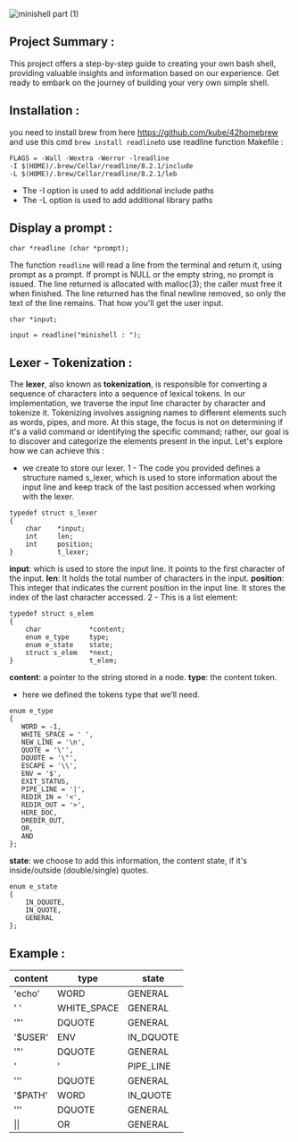 ![minishell part (1)](https://github.com/Mustapha-Moumanis/minishell/assets/86886160/080821c5-377a-4787-bceb-625efbc4eea7)
## Project Summary :
This project offers a step-by-step guide to creating your own bash shell, providing valuable insights and information based on our experience. Get ready to embark on the journey of building your very own simple shell.
## Installation :
you need to install brew from here https://github.com/kube/42homebrew 
and use this cmd `brew install readline`to use readline function
Makefile : 
```
FLAGS = -Wall -Wextra -Werror -lreadline 
-I $(HOME)/.brew/Cellar/readline/8.2.1/include
-L $(HOME)/.brew/Cellar/readline/8.2.1/leb
```
* The -I option is used to add additional include paths
* The -L option is used to add additional library paths
## Display a prompt :
```
char *readline (char *prompt);
```
The function `readline` will read a line from the terminal and return it, using prompt as a prompt.  If prompt is NULL or the empty string, no prompt is issued.  The line returned is allocated with malloc(3); the caller must free it when finished.  The line returned has the final newline removed, so only the text of the line remains.
That how you'll get the user input.
```
char *input;

input = readline("minishell : ");
```
## Lexer - Tokenization :
The **lexer**, also known as **tokenization**, is responsible for converting a sequence of characters into a sequence of lexical tokens. In our implementation, we traverse the input line character by character and tokenize it. Tokenizing involves assigning names to different elements such as words, pipes, and more. At this stage, the focus is not on determining if it's a valid command or identifying the specific command; rather, our goal is to discover and categorize the elements present in the input.
Let's explore how we can achieve this :
- we create to store our lexer.
1 - The code you provided defines a structure named s_lexer, which is used to store information about the input line and keep track of the last position accessed when working with the lexer.
```
typedef struct s_lexer
{
	char	*input;
	int		len;
	int		position;
}			t_lexer;
```
**input**: which is used to store the input line. It points to the first character of the input.
**len**: It holds the total number of characters in the input.
**position**: This integer that indicates the current position in the input line. It stores the index of the last character accessed.
2 - This is a list element:
```
typedef struct s_elem
{
	char			*content;
	enum e_type		type;
	enum e_state	state;
	struct s_elem	*next;
}					t_elem;
```
**content**: a pointer to the string stored in a node.
**type**: the content token.
 * here we defined the tokens type that we’ll need.
 ```
 enum e_type
{
	WORD = -1,
	WHITE_SPACE = ' ',
	NEW_LINE = '\n',
	QUOTE = '\'',
	DQUOTE = '\"',
	ESCAPE = '\\',
	ENV = '$',
	EXIT_STATUS,
	PIPE_LINE = '|',
	REDIR_IN = '<',
	REDIR_OUT = '>',
	HERE_DOC,
	DREDIR_OUT,
	OR,
	AND
};
```
**state**: we choose to add this information, the content state, if it's inside/outside (double/single) quotes.
```
enum e_state
{
	IN_DQUOTE,
	IN_QUOTE,
	GENERAL
};
```
## Example :
|content|type|state|
|-------|----|----|
|'echo'|WORD|GENERAL|
|' '|WHITE_SPACE|GENERAL|
|'"'|DQUOTE|GENERAL|
|'$USER'|ENV|IN_DQUOTE|
|'"'|DQUOTE|GENERAL|
|'|'|PIPE_LINE|GENERAL|
|'''|DQUOTE|GENERAL|
|'$PATH'|WORD|IN_QUOTE|
|'''|DQUOTE|GENERAL|
|\|\||OR|GENERAL|

